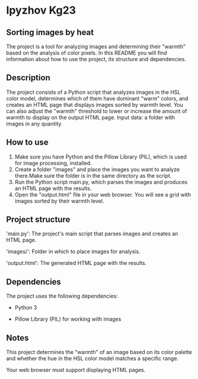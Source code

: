 # Ipyzhov Kg23


## Sorting images by heat
The project is a tool for analyzing images and determining their "warmth" based on the analysis of color pixels. In this README you will find information about how to use the project, its structure and dependencies.

## Description
The project consists of a Python script that analyzes images in the HSL color model, determines which of them have dominant "warm" colors, and creates an HTML page that displays images sorted by warmth level. You can also adjust the "warmth" threshold to lower or increase the amount of warmth to display on the output HTML page. Input data: a folder with images in any quantity

## How to use
1. Make sure you have Python and the Pillow Library (PIL), which is used for image processing, installed.
2. Create a folder "images" and place the images you want to analyze there.Make sure the folder is in the same directory as the script.
3. Run the Python script main.py, which parses the images and produces an HTML page with the results.
4. Open the "output.html" file in your web browser. You will see a grid with images sorted by their warmth level.

## Project structure
'main.py': The project's main script that parses images and creates an HTML page.

'images/': Folder in which to place images for analysis.

'output.html': The generated HTML page with the results.

## Dependencies
The project uses the following dependencies:

- Python 3

- Pillow Library (PIL) for working with images

## Notes
This project determines the "warmth" of an image based on its color palette and whether the hue in the HSL color model matches a specific range.

Your web browser must support displaying HTML pages.
